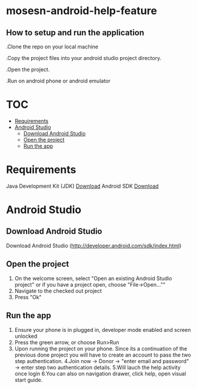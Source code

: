# mosesn-android-help-feature

## How to setup and run the application 
.Clone the repo on your local machine

.Copy the project files into your android studio  project directory.

.Open the project.

.Run on android phone or android emulator

# TOC

  * [Requirements](#requirements)
  * [Android Studio](#android-studio)
    * [Download Android Studio](#download-android-studio)
    * [Open the project](#open-the-project)
    * [Run the app](#run-the-app)
  

# Requirements

Java Development Kit (JDK) [Download](http://www.oracle.com/technetwork/java/javase/downloads/jdk8-downloads-2133151.html)
Android SDK [Download](http://developer.android.com/sdk/index.html)

# Android Studio

## Download Android Studio
Download Android Studio (http://developer.android.com/sdk/index.html)

## Open the project
  1. On the welcome screen, select "Open an existing Android Studio project" or if you have a project open, choose "File->Open...""
  2. Navigate to the checked out project
  3. Press "Ok"
  

## Run the app
  1. Ensure your phone is in plugged in, developer mode enabled and screen unlocked
  2. Press the green arrow, or choose Run>Run
  3. Upon running the project on your phone. Since its a continuation of the previous done project you will have to create an account to pass the two step authentication.
  4.Join now -> Donor -> "enter email and password" -> enter step two authentication details.
  5.Will lauch the help activity once login
  6.You can also on  navigation drawer, click help, open visual start guide.

